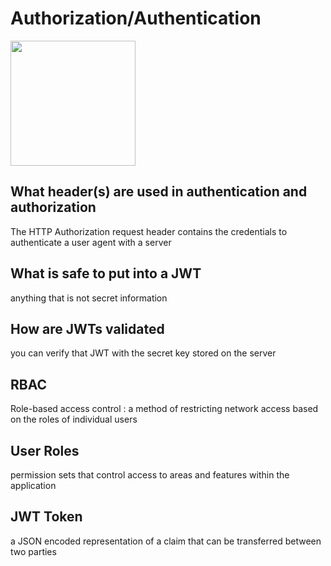 # **Authorization/Authentication**

<img src="https://upload.wikimedia.org/wikipedia/commons/thumb/9/99/Unofficial_JavaScript_logo_2.svg/1024px-Unofficial_JavaScript_logo_2.svg.png" width="200">

## What header(s) are used in authentication and authorization

The HTTP Authorization request header contains the credentials to authenticate a user agent with a server

## What is safe to put into a JWT

anything that is not secret information

## How are JWTs validated

you can verify that JWT with the secret key stored on the server

## RBAC

Role-based access control : a method of restricting network access based on the roles of individual users

## User Roles

permission sets that control access to areas and features within the application

## JWT Token

a JSON encoded representation of a claim that can be transferred between two parties
